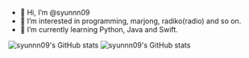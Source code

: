 - 👋 Hi, I’m @syunnn09
- 👀 I’m interested in programming, marjong, radiko(radio) and so on.
- 🌱 I’m currently learning Python, Java and Swift.

![syunnn09's GitHub stats](https://github-readme-stats.vercel.app/api?username=syunnn09&count_private=true&show_icons=true&theme=date_night)
![syunnn09's GitHub stats](https://github-readme-stats.vercel.app/api/top-langs/?username=syunnn09&layout=compact&theme=catppuccin_mocha&hide=ShaderLab,HLSL,C#)

<!---
syunnn09/syunnn09 is a ✨ special ✨ repository because its `README.md` (this file) appears on your GitHub profile.
You can click the Preview link to take a look at your changes.
--->
